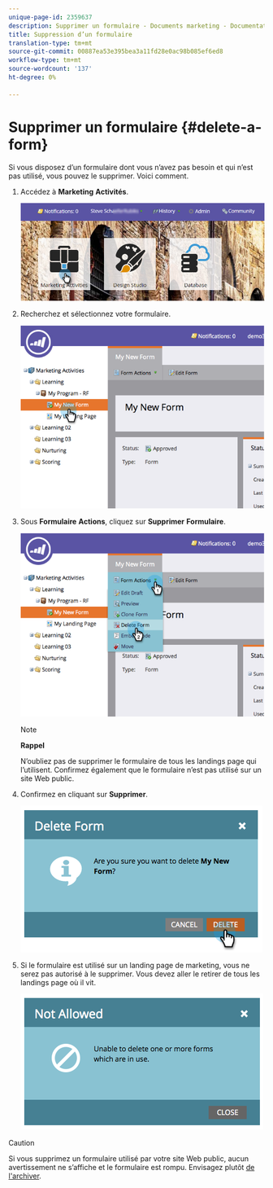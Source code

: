 ```yaml
---
unique-page-id: 2359637
description: Supprimer un formulaire - Documents marketing - Documentation du produit
title: Suppression d’un formulaire
translation-type: tm+mt
source-git-commit: 00887ea53e395bea3a11fd28e0ac98b085ef6ed8
workflow-type: tm+mt
source-wordcount: '137'
ht-degree: 0%

---
```



# Supprimer un formulaire {#delete-a-form}

Si vous disposez d’un formulaire dont vous n’avez pas besoin et qui n’est pas utilisé, vous pouvez le supprimer. Voici comment.

1. Accédez à **Marketing** **Activités**.

   ![](assets/login-marketing-activities-3.png)

1. Recherchez et sélectionnez votre formulaire.

   ![](assets/image2014-9-15-12-3a1-3a18.png)

1. Sous **Formulaire** **Actions**, cliquez sur **Supprimer** **Formulaire**.

   ![](assets/image2014-9-15-12-3a1-3a27.png)

   >[!NOTE]
   >
   >**Rappel**
   >
   >
   >N’oubliez pas de supprimer le formulaire de tous les landings page qui l’utilisent. Confirmez également que le formulaire n’est pas utilisé sur un site Web public.

1. Confirmez en cliquant sur **Supprimer**.

   ![](assets/image2014-9-15-12-3a1-3a37.png)

1. Si le formulaire est utilisé sur un landing page de marketing, vous ne serez pas autorisé à le supprimer. Vous devez aller le retirer de tous les landings page où il vit.

   ![](assets/image2014-9-15-12-3a1-3a44.png)

>[!CAUTION]
>
>Si vous supprimez un formulaire utilisé par votre site Web public, aucun avertissement ne s’affiche et le formulaire est rompu. Envisagez plutôt [de l&#39;archiver](../../../../product-docs/email-marketing/drip-nurturing/using-stream-content/archive-and-unarchive-stream-content.md).

